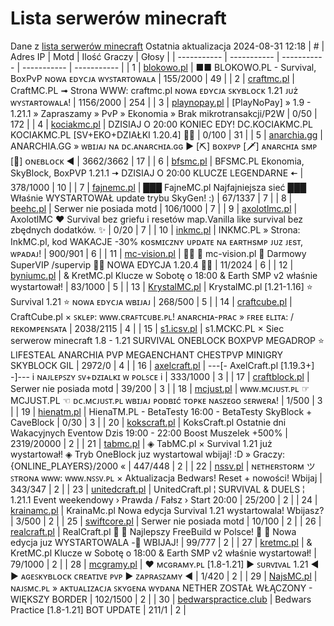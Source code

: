 
# Lista serwerów minecraft
Dane z [lista serwerów minecraft](https://mcserwery.pl/)
Ostatnia aktualizacja 2024-08-31 12:18
| # | Adres IP | Motd | Ilość Graczy | Głosy |
| ----------- | ----------- | ----------- | ----------- | ----------- |
| 1 | 	[blokowo.pl](https://mcserwery.pl/serwery/minecraft/98/) | ■■ BLOKOWO.PL - Survival, BoxPvP ɴᴏᴡᴀ ᴇᴅʏᴄᴊᴀ ᴡʏꜱᴛᴀʀᴛᴏᴡᴀʟᴀ | 155/2000 | 49 |
| 2 | 	[craftmc.pl](https://mcserwery.pl/serwery/minecraft/87/) | CraftMC.PL ➟ Strona WWW: craftmc.pl ɴᴏᴡᴀ ᴇᴅʏᴄᴊᴀ ꜱᴋʏʙʟᴏᴄᴋ 1.21 ᴊᴜż ᴡʏꜱᴛᴀʀᴛᴏᴡᴀʟᴀ! | 1156/2000 | 254 |
| 3 | 	[playnopay.pl](https://mcserwery.pl/serwery/minecraft/257/) | [PlayNoPay] » 1.9 - 1.21.1 » Zapraszamy » PvP » Ekonomia » Brak mikrotransakcji/P2W | 0/50 | 172 |
| 4 | 	[kociakmc.pl](https://mcserwery.pl/serwery/minecraft/213/) | DZISIAJ O 20:00 KONIEC EDY! DC.KOCIAKMC.PL KOCIAKMC.PL [SV+EKO+DZIAŁKI 1.20.4] 🚀😊 | 0/100 | 31 |
| 5 | 	[anarchia.gg](https://mcserwery.pl/serwery/minecraft/14/) | ANARCHIA.GG » ᴡʙɪᴊᴀᴊ ɴᴀ ᴅᴄ.ᴀɴᴀʀᴄʜɪᴀ.ɢɢ ► [⛏] ʙᴏхᴘᴠᴘ  [🗡] ᴀɴᴀʀᴄʜɪᴀ ѕᴍᴘ  [🎣] ᴏɴᴇʙʟᴏᴄᴋ ◄ | 3662/3662 | 17 |
| 6 | 	[bfsmc.pl](https://mcserwery.pl/serwery/minecraft/2/) | BFSMC.PL  Ekonomia, SkyBlock, BoxPVP  1.21.1 🠆 DZISIAJ O 20:00 KLUCZE LEGENDARNE 🠄 | 378/1000 | 10 |
| 7 | 	[fajnemc.pl](https://mcserwery.pl/serwery/minecraft/100/) | ███ FajneMC.pl  Najfajniejsza sieć ███ Właśnie WYSTARTOWAŁ update trybu SkyGen! :) | 67/1337 | 7 |
| 8 | 	[beehc.pl](https://mcserwery.pl/serwery/minecraft/227/) | Serwer nie posiada motd | 106/1000 | 7 |
| 9 | 	[axolotlmc.pl](https://mcserwery.pl/serwery/minecraft/251/) | AxolotlMC ❤ Survival bez griefu i resetów map.Vanilla like survival bez zbędnych dodatków. ✨ | 0/20 | 7 |
| 10 | 	[inkmc.pl](https://mcserwery.pl/serwery/minecraft/15/) | INKMC.PL » Strona: InkMC.pl, kod WAKACJE -30% ᴋᴏsᴍɪᴄᴢɴʏ ᴜᴘᴅᴀᴛᴇ ɴᴀ ᴇᴀʀᴛʜsᴍᴘ ᴊᴜᴢ ᴊᴇsᴛ, ᴡᴘᴀᴅᴀᴊ! | 900/901 | 6 |
| 11 | 	[mc-vision.pl](https://mcserwery.pl/serwery/minecraft/211/) |   mc-vision.pl  Darmowy SuperVIP /supervip  NOWA EDYCJA 1.20.4  | 11/2024 | 6 |
| 12 | 	[byniumc.pl](https://mcserwery.pl/serwery/minecraft/157/) | & KretMC.pl  Klucze w Sobotę o 18:00 & Earth SMP v2 właśnie wystartował! | 83/1000 | 5 |
| 13 | 	[KrystalMC.pl](https://mcserwery.pl/serwery/minecraft/202/) | KrystalMC.pl [1.21-1.16] ⭐ Survival 1.21 ⭐ ɴᴏᴡᴀ ᴇᴅʏᴄᴊᴀ ᴡʙɪᴊᴀᴊ | 268/500 | 5 |
| 14 | 	[craftcube.pl](https://mcserwery.pl/serwery/minecraft/196/) | CraftCube.pl × ꜱᴋʟᴇᴘ: ᴡᴡᴡ.ᴄʀᴀꜰᴛᴄᴜʙᴇ.ᴘʟ!  ᴀɴᴀʀᴄʜɪᴀ-ᴘʀᴀᴄ » ꜰʀᴇᴇ ᴇʟɪᴛᴀ: /ʀᴇᴋᴏᴍᴘᴇɴꜱᴀᴛᴀ | 2038/2115 | 4 |
| 15 | 	[s1.icsv.pl](https://mcserwery.pl/serwery/minecraft/286/) |  s1.MCKC.PL × Siec serwerow minecraft 1.8 - 1.21 SURVIVAL  ONEBLOCK  BOXPVP  MEGADROP  ⭐ LIFESTEAL  ANARCHIA  PVP  MEGAENCHANT  CHESTPVP  MINIGRY  SKYBLOCK  GIL | 2972/0 | 4 |
| 16 | 	[axelcraft.pl](https://mcserwery.pl/serwery/minecraft/223/) | ---[- AxelCraft.pl [1.19.3+] -]--- i ɴᴀᴊʟᴇᴘꜱᴢʏ ꜱᴠ+ᴅᴢɪᴀʟᴋɪ ᴡ ᴘᴏʟꜱᴄᴇ i | 333/1000 | 3 |
| 17 | 	[craftblock.pl](https://mcserwery.pl/serwery/minecraft/280/) | Serwer nie posiada motd | 39/200 | 3 |
| 18 | 	[mcjust.pl](https://mcserwery.pl/serwery/minecraft/762/) | ᴡᴡᴡ.ᴍᴄᴊᴜꜱᴛ.ᴘʟ ☞ MCJUST.PL ☜ ᴅᴄ.ᴍᴄᴊᴜꜱᴛ.ᴘʟ ᴡʙɪᴊᴀᴊ ᴘᴏᴅʙɪć ᴛᴏᴘᴋᴇ ɴᴀꜱᴢᴇɢᴏ ꜱᴇʀᴡᴇʀᴀ! | 1/500 | 3 |
| 19 | 	[hienatm.pl](https://mcserwery.pl/serwery/minecraft/764/) | HienaTM.PL - BetaTesty 16:00 - BetaTesty SkyBlock + CaveBlock | 0/30 | 3 |
| 20 | 	[kokscraft.pl](https://mcserwery.pl/serwery/minecraft/1/) | KoksCraft.pl  Ostatnie dni Wakacyjnych Eventow Dzis 19:00 - 22:00 Boost Muszelek +500% | 2319/20000 | 2 |
| 21 | 	[tabmc.pl](https://mcserwery.pl/serwery/minecraft/3/) | ◈ TabMC.pl × Survival 1.21 już wystartował!  ◈ Tryb OneBlock juz wystartowal wbijaj! :D » Graczy: {ONLINE_PLAYERS}/2000 « | 447/448 | 2 |
| 22 | 	[nssv.pl](https://mcserwery.pl/serwery/minecraft/4/) | ɴᴇᴛʜᴇʀꜱᴛᴏʀᴍ ツ ꜱᴛʀᴏɴᴀ ᴡᴡᴡ: ᴡᴡᴡ.ɴꜱꜱᴠ.ᴘʟ × Aktualizacja Bedwars! Reset + nowości! Wbijaj | 343/347 | 2 |
| 23 | 	[unitedcraft.pl](https://mcserwery.pl/serwery/minecraft/11/) | UnitedCraft.pl ¦ SURVIVAL & DUELS ¦ 1.21.1 Event weekendowy › Prawda / Fałsz › Start 20:00 | 25/200 | 2 |
| 24 | 	[krainamc.pl](https://mcserwery.pl/serwery/minecraft/39/) | KrainaMc.pl  Nowa edycja Survival 1.21 wystartowala! Wbijasz? | 3/500 | 2 |
| 25 | 	[swiftcore.pl](https://mcserwery.pl/serwery/minecraft/60/) | Serwer nie posiada motd | 10/100 | 2 |
| 26 | 	[realcraft.pl](https://mcserwery.pl/serwery/minecraft/63/) | RealCraft.pl   Najlepszy FreeBuild w Polsce!   Nowa edycja juz WYSTARTOWALA - WBIJAJ! | 99/777 | 2 |
| 27 | 	[kretmc.pl](https://mcserwery.pl/serwery/minecraft/182/) | & KretMC.pl  Klucze w Sobotę o 18:00 & Earth SMP v2 właśnie wystartował! | 79/1000 | 2 |
| 28 | 	[mcgramy.pl](https://mcserwery.pl/serwery/minecraft/197/) | ❤ ᴍᴄɢʀᴀᴍʏ.ᴘʟ [1.8-1.21] ▶ ꜱᴜʀᴠɪᴠᴀʟ 1.21 ◀  ▶ ᴀɢᴇꜱᴋʏʙʟᴏᴄᴋ  ᴄʀᴇᴀᴛɪᴠᴇ  ᴘᴠᴘ ▶ ᴢᴀᴘʀᴀꜱᴢᴀᴍʏ ◀ | 1/420 | 2 |
| 29 | 	[NajsMC.pl](https://mcserwery.pl/serwery/minecraft/237/) | ɴᴀᴊꜱᴍᴄ.ᴘʟ » ᴀᴋᴛᴜᴀʟɪᴢᴀᴄᴊᴀ ꜱᴋʏɢᴇɴᴀ ᴡʏᴅᴀɴᴀ NETHER ZOSTAŁ WŁĄCZONY - WIĘKSZY BORDER | 102/1500 | 2 |
| 30 | 	[bedwarspractice.club](https://mcserwery.pl/serwery/minecraft/283/) | Bedwars Practice [1.8-1.21] BOT UPDATE | 211/1 | 2 |
